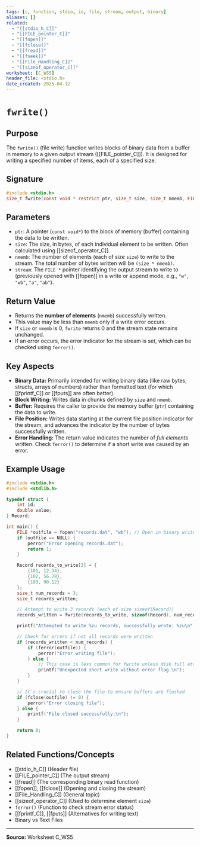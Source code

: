 ```yaml
---
tags: [c, function, stdio, io, file, stream, output, binary]
aliases: []
related:
  - "[[stdio_h_C]]"
  - "[[FILE_pointer_C]]"
  - "[[fopen]]"
  - "[[fclose]]"
  - "[[fread]]"
  - "[[fseek]]"
  - "[[File_Handling_C]]"
  - "[[sizeof_operator_C]]"
worksheet: [C_WS5]
header_file: <stdio.h>
date_created: 2025-04-12
---
```

# ` fwrite() `

## Purpose

The `fwrite()` (file write) function writes blocks of binary data from a buffer in memory to a given output stream ([[FILE_pointer_C]]). It is designed for writing a specified number of items, each of a specified size.

## Signature

```c
#include <stdio.h>
size_t fwrite(const void * restrict ptr, size_t size, size_t nmemb, FILE * restrict stream);
```

## Parameters

-   `ptr`: A pointer (`const void*`) to the block of memory (buffer) containing the data to be written.
-   `size`: The size, in bytes, of each individual element to be written. Often calculated using [[sizeof_operator_C]].
-   `nmemb`: The number of elements (each of size `size`) to write to the stream. The total number of bytes written will be `(size * nmemb)`.
-   `stream`: The `FILE *` pointer identifying the output stream to write to (previously opened with [[fopen]] in a write or append mode, e.g., `"w"`, `"wb"`, `"a"`, `"ab"`).

## Return Value

-   Returns the **number of elements** (`nmemb`) successfully written.
-   This value may be less than `nmemb` only if a write error occurs.
-   If `size` or `nmemb` is 0, `fwrite` returns 0 and the stream state remains unchanged.
-   If an error occurs, the error indicator for the stream is set, which can be checked using `ferror()`.

## Key Aspects

-   **Binary Data:** Primarily intended for writing binary data (like raw bytes, structs, arrays of numbers) rather than formatted text (for which [[fprintf_C]] or [[fputs]] are often better).
-   **Block Writing:** Writes data in chunks defined by `size` and `nmemb`.
-   **Buffer:** Requires the caller to provide the memory buffer (`ptr`) containing the data to write.
-   **File Position:** Writes data starting at the current file position indicator for the stream, and advances the indicator by the number of bytes successfully written.
-   **Error Handling:** The return value indicates the number of *full elements* written. Check `ferror()` to determine if a short write was caused by an error.

## Example Usage

```c
#include <stdio.h>
#include <stdlib.h>

typedef struct {
    int id;
    double value;
} Record;

int main() {
    FILE *outfile = fopen("records.dat", "wb"); // Open in binary write mode
    if (outfile == NULL) {
        perror("Error opening records.dat");
        return 1;
    }

    Record records_to_write[3] = {
        {101, 12.34},
        {102, 56.78},
        {103, 90.12}
    };
    size_t num_records = 3;
    size_t records_written;

    // Attempt to write 3 records (each of size sizeof(Record))
    records_written = fwrite(records_to_write, sizeof(Record), num_records, outfile);

    printf("Attempted to write %zu records, successfully wrote: %zu\n", num_records, records_written);

    // Check for errors if not all records were written
    if (records_written < num_records) {
        if (ferror(outfile)) {
            perror("Error writing file");
        } else {
            // This case is less common for fwrite unless disk full etc.
            printf("Unexpected short write without error flag.\n");
        }
    }

    // It's crucial to close the file to ensure buffers are flushed
    if (fclose(outfile) != 0) {
        perror("Error closing file");
    } else {
        printf("File closed successfully.\n");
    }

    return 0;
}
```

## Related Functions/Concepts
- [[stdio_h_C]] (Header file)
- [[FILE_pointer_C]] (The output stream)
- [[fread]] (The corresponding binary read function)
- [[fopen]], [[fclose]] (Opening and closing the stream)
- [[File_Handling_C]] (General topic)
- [[sizeof_operator_C]] (Used to determine element `size`)
- `ferror()` (Function to check stream error status)
- [[fprintf_C]], [[fputs]] (Alternatives for writing text)
- Binary vs Text Files

---
**Source:** Worksheet C_WS5